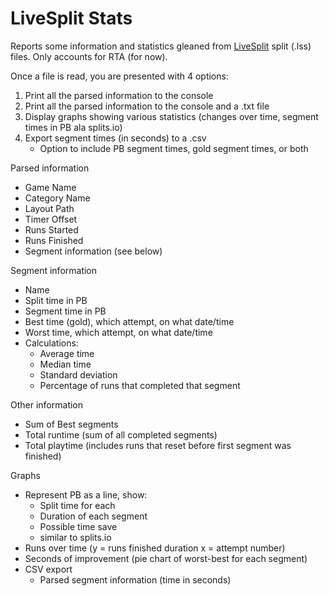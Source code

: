 # LiveSplit Stats

Reports some information and statistics gleaned from [LiveSplit](http://livesplit.org/) split (.lss) files. Only accounts for RTA (for now).

Once a file is read, you are presented with 4 options:

1. Print all the parsed information to the console
2. Print all the parsed information to the console and a .txt file
3. Display graphs showing various statistics (changes over time, segment times in PB ala splits.io)
4. Export segment times (in seconds) to a .csv
    * Option to include PB segment times, gold segment times, or both

Parsed information
* Game Name
* Category Name
* Layout Path
* Timer Offset
* Runs Started
* Runs Finished
* Segment information (see below)

Segment information
* Name
* Split time in PB
* Segment time in PB
* Best time (gold), which attempt, on what date/time
* Worst time, which attempt, on what date/time
* Calculations:
    * Average time
    * Median time
    * Standard deviation
    * Percentage of runs that completed that segment

Other information
* Sum of Best segments
* Total runtime (sum of all completed segments)
* Total playtime (includes runs that reset before first segment was finished)

Graphs
* Represent PB as a line, show:
    * Split time for each
    * Duration of each segment
    * Possible time save 
    * similar to splits.io
* Runs over time (y = runs finished duration x = attempt number)
* Seconds of improvement (pie chart of worst-best for each segment)
* CSV export
    * Parsed segment information (time in seconds)